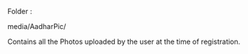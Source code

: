 Folder :

  media/AadharPic/

  Contains all the Photos uploaded by the user at the time of registration.
